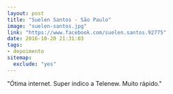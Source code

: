 ```yaml
---
layout: post
title: "Suelen Santos - São Paulo"
image: "suelen-santos.jpg"
link: "https://www.facebook.com/suelen.santos.92775"
date: 2016-10-20 21:31:03
tags:
- depoimento
sitemap:
  exclude: "yes"
---
```


"Ótima internet. Super indico a Telenew. Muito rápido."